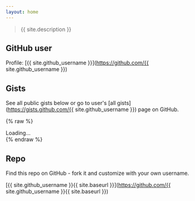 ```yaml
---
layout: home
---
```


> {{ site.description }}

## GitHub user

Profile: [{{ site.github_username }}](https://github.com/{{ site.github_username }})


## Gists

See all public gists below or go to user's [all gists](https://gists.github.com/{{ site.github_username }}) page on GitHub.

{% raw %}
<div id="target">Loading...</div>
<script id="template" type="x-tmpl-mustache">
    <ol>
    {{#gists}}
        <li>
            <a href="{{ html_url }}">link</a> <span>{{ description }}</span>
        </li>
    {{/gists}}
    </ol>
</script>
{% endraw %}

<script>
    renderGists(
        '{{ site.github_username }}'
    )
</script>


## Repo

Find this repo on GitHub - fork it and customize with your own username.

[{{ site.github_username }}{{ site.baseurl }}](https://github.com/{{ site.github_username }}{{ site.baseurl }})
